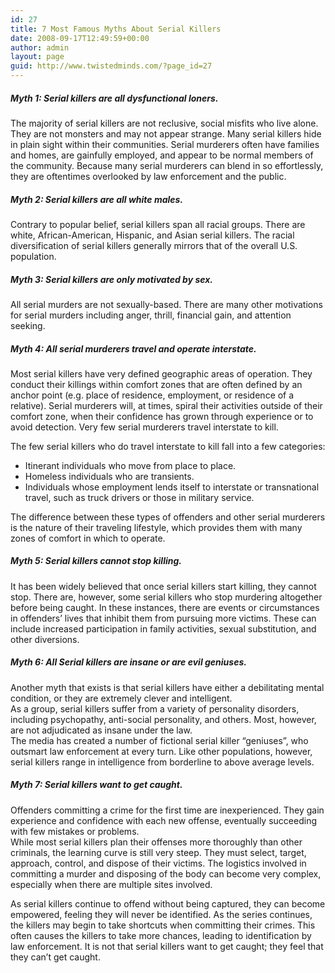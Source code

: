 ```yaml
---
id: 27
title: 7 Most Famous Myths About Serial Killers
date: 2008-09-17T12:49:59+00:00
author: admin
layout: page
guid: http://www.twistedminds.com/?page_id=27
---
```

<p class="dropcap-first">
  <h5>
    Myth 1: Serial killers are all dysfunctional loners.
  </h5>
  
  <p>
    The majority of serial killers are not reclusive, social misfits who live alone. They are not monsters and may not appear strange. Many serial killers hide in plain sight within their communities. Serial murderers often have families and homes, are gainfully employed, and appear to be normal members of the community. Because many serial murderers can blend in so effortlessly, they are oftentimes overlooked by law enforcement and the public.
  </p>
  
  <h5>
    Myth 2: Serial killers are all white males.
  </h5>
  
  <p>
    Contrary to popular belief, serial killers span all racial groups. There are white, African-American, Hispanic, and Asian serial killers. The racial diversification of serial killers generally mirrors that of the overall U.S. population.
  </p>
  
  <h5>
    Myth 3: Serial killers are only motivated by sex.
  </h5>
  
  <p>
    All serial murders are not sexually-based. There are many other motivations for serial murders including anger, thrill, financial gain, and attention seeking.
  </p>
  
  <h5>
    Myth 4: All serial murderers travel and operate interstate.
  </h5>
  
  <p>
    Most serial killers have very defined geographic areas of operation. They conduct their killings within comfort zones that are often defined by an anchor point (e.g. place of residence, employment, or residence of a relative). Serial murderers will, at times, spiral their activities outside of their comfort zone, when their confidence has grown through experience or to avoid detection. Very few serial murderers travel interstate to kill.
  </p>
  
  <p>
    The few serial killers who do travel interstate to kill fall into a few categories:
  </p>
  
  <ul>
    <li>
      Itinerant individuals who move from place to place.
    </li>
    <li>
      Homeless individuals who are transients.
    </li>
    <li>
      Individuals whose employment lends itself to interstate or transnational travel, such as truck drivers or those in military service.
    </li>
  </ul>
  
  <p>
    The difference between these types of offenders and other serial murderers is the nature of their traveling lifestyle, which provides them with many zones of comfort in which to operate.
  </p>
  
  <h5>
    Myth 5: Serial killers cannot stop killing.
  </h5>
  
  <p>
    It has been widely believed that once serial killers start killing, they cannot stop. There are, however, some serial killers who stop murdering altogether before being caught. In these instances, there are events or circumstances in offenders&#8217; lives that inhibit them from pursuing more victims. These can include increased participation in family activities, sexual substitution, and other diversions.
  </p>
  
  <h5>
    Myth 6: All Serial killers are insane or are evil geniuses.
  </h5>
  
  <p>
    Another myth that exists is that serial killers have either a debilitating mental condition, or they are extremely clever and intelligent.<br /> As a group, serial killers suffer from a variety of personality disorders, including psychopathy, anti-social personality, and others. Most, however, are not adjudicated as insane under the law.<br /> The media has created a number of fictional serial killer &#8220;geniuses&#8221;, who outsmart law enforcement at every turn. Like other populations, however, serial killers range in intelligence from borderline to above average levels.
  </p>
  
  <h5>
    Myth 7: Serial killers want to get caught.
  </h5>
  
  <p>
    Offenders committing a crime for the first time are inexperienced. They gain experience and confidence with each new offense, eventually succeeding with few mistakes or problems. <br /> While most serial killers plan their offenses more thoroughly than other criminals, the learning curve is still very steep. They must select, target, approach, control, and dispose of their victims. The logistics involved in committing a murder and disposing of the body can become very complex, especially when there are multiple sites involved.
  </p>
  
  <p>
    As serial killers continue to offend without being captured, they can become empowered, feeling they will never be identified. As the series continues, the killers may begin to take shortcuts when committing their crimes. This often causes the killers to take more chances, leading to identification by law enforcement. It is not that serial killers want to get caught; they feel that they can&#8217;t get caught.
  </p>